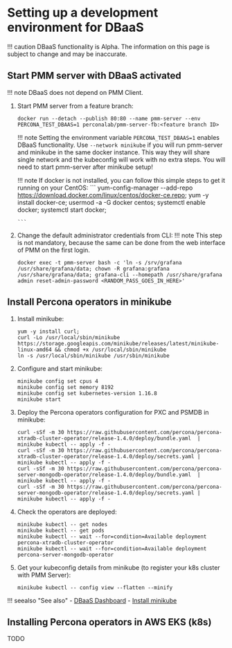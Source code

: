 # Setting up a development environment for DBaaS

!!! caution
    DBaaS functionality is Alpha. The information on this page is subject to change and may be inaccurate.

## Start PMM server with DBaaS activated

!!! note
    DBaaS does not depend on PMM Client.

1. Start PMM server from a feature branch:

    ```
    docker run --detach --publish 80:80 --name pmm-server --env PERCONA_TEST_DBAAS=1 perconalab/pmm-server-fb:<feature branch ID>

    ```

    !!! note
       Setting the environment variable `PERCONA_TEST_DBAAS=1` enables DBaaS functionality.
       Use `--network minikube` if you will run pmm-server and minikube in the same docker instance. This way they will share single network and the kubeconfig will work with no extra steps. You will need to start pmm-server after minikube setup!

    !!! note
       If docker is not installed, you can follow this simple steps to get it running on your CentOS:
       ```
       yum-config-manager --add-repo https://download.docker.com/linux/centos/docker-ce.repo;
       yum -y install docker-ce;
       usermod -a -G docker centos;
       systemctl enable docker;
       systemctl start docker;

       ```

2. Change the default administrator credentials from CLI:
    !!! note
       This step is not mandatory, because the same can be done from the web interface of PMM on the first login.

    ```
    docker exec -t pmm-server bash -c 'ln -s /srv/grafana /usr/share/grafana/data; chown -R grafana:grafana /usr/share/grafana/data; grafana-cli --homepath /usr/share/grafana admin reset-admin-password <RANDOM_PASS_GOES_IN_HERE>'
    ```

## Install Percona operators in minikube

1. Install minikube:

    ```
    yum -y install curl;
    curl -Lo /usr/local/sbin/minikube https://storage.googleapis.com/minikube/releases/latest/minikube-linux-amd64 && chmod +x /usr/local/sbin/minikube
    ln -s /usr/local/sbin/minikube /usr/sbin/minikube
    ```

2. Configure and start minikube:

    ```
    minikube config set cpus 4
    minikube config set memory 8192
    minikube config set kubernetes-version 1.16.8
    minikube start
    ```

3. Deploy the Percona operators configuration for PXC and PSMDB in minikube:

    ```
    curl -sSf -m 30 https://raw.githubusercontent.com/percona/percona-xtradb-cluster-operator/release-1.4.0/deploy/bundle.yaml  | minikube kubectl -- apply -f -
    curl -sSf -m 30 https://raw.githubusercontent.com/percona/percona-xtradb-cluster-operator/release-1.4.0/deploy/secrets.yaml | minikube kubectl -- apply -f -
    curl -sSf -m 30 https://raw.githubusercontent.com/percona/percona-server-mongodb-operator/release-1.4.0/deploy/bundle.yaml  | minikube kubectl -- apply -f -
    curl -sSf -m 30 https://raw.githubusercontent.com/percona/percona-server-mongodb-operator/release-1.4.0/deploy/secrets.yaml | minikube kubectl -- apply -f -
    ```

4. Check the operators are deployed:

    ```
    minikube kubectl -- get nodes
    minikube kubectl -- get pods
    minikube kubectl -- wait --for=condition=Available deployment percona-xtradb-cluster-operator
    minikube kubectl -- wait --for=condition=Available deployment percona-server-mongodb-operator
    ```

5. Get your kubeconfig details from minikube (to register your k8s cluster with PMM Server):

    ```
    minikube kubectl -- config view --flatten --minify
    ```

!!! seealso "See also"
    - [DBaaS Dashboard](../platform/dbaas.md)
    - [Install minikube](https://minikube.sigs.k8s.io/docs/start/)


## Installing Percona operators in AWS EKS (k8s)

TODO
